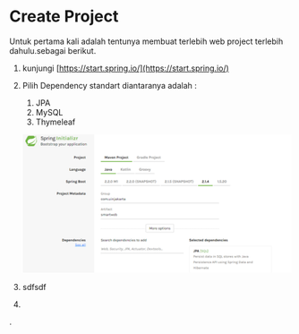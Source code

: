 # Create Project

Untuk pertama kali adalah tentunya membuat terlebih web project terlebih dahulu.sebagai berikut.

1. kunjungi [https://start.spring.io/](https://start.spring.io/)
2. Pilih Dependency standart diantaranya adalah :
   1. JPA
   2. MySQL
   3. Thymeleaf

   ![](/assets/springinitializr.png)
3. sdfsdf
4. 


.

